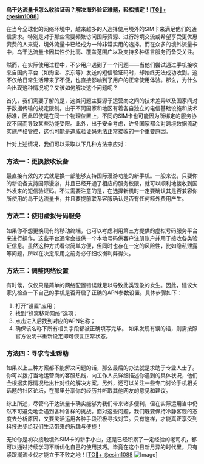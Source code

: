 **乌干达流量卡怎么收验证码？解决海外验证难题，轻松搞定！[[TG💪+ @esim1088](https://t.me/s/esim1088)]**

在当今全球化的网络环境中，越来越多的人选择使用境外的SIM卡来满足他们的通信需求。特别是对于那些需要频繁访问国际资源、进行跨境交流或希望享受更优惠资费的人来说，境外流量卡已经成为一种非常实用的选择。而在众多的境外流量卡中，乌干达流量卡因其性价比高、覆盖范围广以及支持多种语言服务而备受关注。

然而，在实际使用过程中，不少用户遇到了一个问题——当他们尝试通过手机接收来自国内平台（如淘宝、京东等）发送的短信验证码时，却始终无法成功收到。这不仅给日常生活带来了不便，也直接影响到了用户的正常使用体验。那么，为什么会出现这种情况呢？又该如何解决这个问题呢？

首先，我们需要了解的是，这类问题主要源于运营商之间的技术差异以及国家间对于数据传输的规定限制。由于不同国家和地区有着各自独立的电信基础设施和技术标准，因此即使是在同一个物理位置上，不同的SIM卡也可能因为所绑定的服务协议不同而导致某些功能受限。此外，出于安全考虑，许多国家都会对跨境数据流动实施严格管控，这也可能是造成验证码无法正常接收的一个重要原因。

针对上述情况，我们可以采取以下几种方法来应对：

### 方法一：更换接收设备
最直接有效的方式就是换一部能够支持国际漫游功能的新手机。一般来说，只要你的新设备支持国际漫游，并且已经开通了相应的服务权限，就可以顺利地接收到国外发来的短信验证码。不过需要注意的是，在选择新机时一定要确认其是否兼容你所使用的乌干达流量卡，并且要提前联系客服确认是否有任何额外费用产生。

### 方法二：使用虚拟号码服务
如果你不想更换现有的移动终端，也可以考虑利用第三方提供的虚拟号码服务平台来进行操作。这些平台通常会提供一个本地号码供客户注册账户并用于接收各类验证信息。虽然这种方式看似简单方便，但同时也存在一定的风险性，比如隐私泄露等问题，所以在决定采用之前务必仔细权衡利弊得失。

### 方法三：调整网络设置
有时候，仅仅只是简单的网络配置错误就足以导致此类现象的发生。因此，建议大家先检查一下自己的手机是否开启了正确的APN参数设置。具体步骤如下：
1. 打开“设置”应用；
2. 找到“蜂窝移动网络”选项；
3. 点击进入后找到对应的APN名称；
4. 确保该名称下所有相关字段都被正确填写完毕。
如果发现有误的话，则需按照官方说明书重新设定即可恢复正常状态。

### 方法四：寻求专业帮助
如果以上三种方案都不能解决问题的话，那么最后的办法就是求助于专业人士了。你可以拨打当地运营商的客服热线，向工作人员详细描述你遇到的具体状况，他们会根据实际情况给出针对性的解决方案。另外，还可以关注一些专门讨论手机相关话题的社区论坛，在那里分享你的经历并听取其他网友的意见和建议。

综上所述，尽管乌干达流量卡确实能够为我们带来诸多便利，但在实际运用当中仍然不可避免地会遇到各种各样的挑战。面对这些问题，我们既要保持冷静客观的态度去分析原因，又要灵活运用各种手段积极寻找对策。只有这样，才能真正享受到科技进步给我们生活带来的乐趣与便捷！

无论你是初次接触境外SIM卡的新手小白，还是已经积累了一定经验的老司机，都可以通过持续学习不断优化自己的使用技巧。毕竟在这个日新月异的时代里，只有紧跟潮流步伐才能立于不败之地！[[TG💪+ @esim1088](https://t.me/s/esim1088) ![Image](https://i.postimg.cc/4NQfJmqS/Snipaste-2025-05-13-00-14-12.png)]
